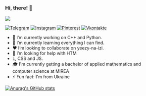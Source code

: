 ### Hi, there! 👋 

![](https://komarev.com/ghpvc/?username=aly0na27)


[![Telegram](https://img.shields.io/badge/Telegram-2CA5E0?style=for-the-badge&logo=telegram&logoColor=white)](https://t.me/aly0na27)
[![Instagram](https://img.shields.io/badge/Instagram-%23E4405F.svg?style=for-the-badge&logo=Instagram&logoColor=white)](https://www.instagram.com/_aly0na___)
[![Pinterest](https://img.shields.io/badge/Pinterest-%23E60023.svg?style=for-the-badge&logo=Pinterest&logoColor=white)](https://ru.pinterest.com/alenakravchenko1910)
[![Vkontakte](https://img.shields.io/badge/VK-3399FF?style=for-the-badge&logo=Vk&logoColor=white)](https://vk.com/lelya45)


- 🔭 I’m currently working on С++ and Python.
- 🌱 I’m currently learning everything I can find.
- ❤ I’m looking to collaborate on yeezy-na-izi.
- 🤔 I’m looking for help with HTM
- L, CSS and JS.
- 🎓 I'm currently getting a bachelor of applied mathematics and computer science at MIREA
- ⚡ Fun fact: I'm from Ukraine 

[![Anurag's GitHub stats](https://github-readme-stats.vercel.app/api?username=aly0na27)](https://github.com/anuraghazra/github-readme-stats)
